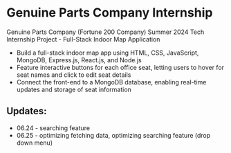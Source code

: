 # Genuine Parts Company Internship
Genuine Parts Company (Fortune 200 Company) Summer 2024 Tech Internship Project - Full-Stack Indoor Map Application

- Build a full-stack indoor map app using HTML, CSS, JavaScript, MongoDB, Express.js, React.js, and Node.js
- Feature interactive buttons for each office seat, letting users to hover for seat names and click to edit seat details
- Connect the front-end to a MongoDB database, enabling real-time updates and storage of seat information


## Updates:

- 06.24 - searching feature
- 06.25 - optimizing fetching data, optimizing searching feature (drop down menu)

